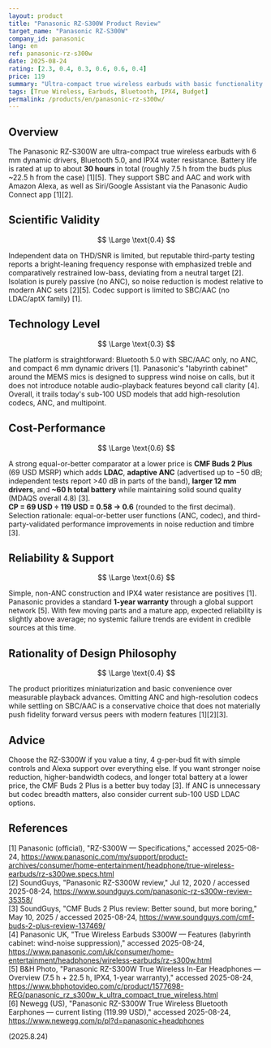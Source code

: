```yaml
---
layout: product
title: "Panasonic RZ-S300W Product Review"
target_name: "Panasonic RZ-S300W"
company_id: panasonic
lang: en
ref: panasonic-rz-s300w
date: 2025-08-24
rating: [2.3, 0.4, 0.3, 0.6, 0.6, 0.4]
price: 119
summary: "Ultra-compact true wireless earbuds with basic functionality and conservative design"
tags: [True Wireless, Earbuds, Bluetooth, IPX4, Budget]
permalink: /products/en/panasonic-rz-s300w/
---
```


## Overview

The Panasonic RZ-S300W are ultra-compact true wireless earbuds with 6 mm dynamic drivers, Bluetooth 5.0, and IPX4 water resistance. Battery life is rated at up to about **30 hours** in total (roughly 7.5 h from the buds plus ~22.5 h from the case) [1][5]. They support SBC and AAC and work with Amazon Alexa, as well as Siri/Google Assistant via the Panasonic Audio Connect app [1][2].

## Scientific Validity

$$ \Large \text{0.4} $$

Independent data on THD/SNR is limited, but reputable third-party testing reports a bright-leaning frequency response with emphasized treble and comparatively restrained low-bass, deviating from a neutral target [2]. Isolation is purely passive (no ANC), so noise reduction is modest relative to modern ANC sets [2][5]. Codec support is limited to SBC/AAC (no LDAC/aptX family) [1].

## Technology Level

$$ \Large \text{0.3} $$

The platform is straightforward: Bluetooth 5.0 with SBC/AAC only, no ANC, and compact 6 mm dynamic drivers [1]. Panasonic's "labyrinth cabinet" around the MEMS mics is designed to suppress wind noise on calls, but it does not introduce notable audio-playback features beyond call clarity [4]. Overall, it trails today's sub-100 USD models that add high-resolution codecs, ANC, and multipoint.

## Cost-Performance

$$ \Large \text{0.6} $$

A strong equal-or-better comparator at a lower price is **CMF Buds 2 Plus** (69 USD MSRP) which adds **LDAC**, **adaptive ANC** (advertised up to −50 dB; independent tests report >40 dB in parts of the band), **larger 12 mm drivers**, and **~60 h total battery** while maintaining solid sound quality (MDAQS overall 4.8) [3].  
**CP = 69 USD ÷ 119 USD = 0.58 → 0.6** (rounded to the first decimal).  
Selection rationale: equal-or-better user functions (ANC, codec), and third-party-validated performance improvements in noise reduction and timbre [3].

## Reliability & Support

$$ \Large \text{0.6} $$

Simple, non-ANC construction and IPX4 water resistance are positives [1]. Panasonic provides a standard **1-year warranty** through a global support network [5]. With few moving parts and a mature app, expected reliability is slightly above average; no systemic failure trends are evident in credible sources at this time.

## Rationality of Design Philosophy

$$ \Large \text{0.4} $$

The product prioritizes miniaturization and basic convenience over measurable playback advances. Omitting ANC and high-resolution codecs while settling on SBC/AAC is a conservative choice that does not materially push fidelity forward versus peers with modern features [1][2][3].

## Advice

Choose the RZ-S300W if you value a tiny, 4 g-per-bud fit with simple controls and Alexa support over everything else. If you want stronger noise reduction, higher-bandwidth codecs, and longer total battery at a lower price, the CMF Buds 2 Plus is a better buy today [3]. If ANC is unnecessary but codec breadth matters, also consider current sub-100 USD LDAC options.

## References

[1] Panasonic (official), "RZ-S300W — Specifications," accessed 2025-08-24, https://www.panasonic.com/my/support/product-archives/consumer/home-entertainment/headphone/true-wireless-earbuds/rz-s300we.specs.html  
[2] SoundGuys, "Panasonic RZ-S300W review," Jul 12, 2020 / accessed 2025-08-24, https://www.soundguys.com/panasonic-rz-s300w-review-35358/  
[3] SoundGuys, "CMF Buds 2 Plus review: Better sound, but more boring," May 10, 2025 / accessed 2025-08-24, https://www.soundguys.com/cmf-buds-2-plus-review-137469/  
[4] Panasonic UK, "True Wireless Earbuds S300W — Features (labyrinth cabinet: wind-noise suppression)," accessed 2025-08-24, https://www.panasonic.com/uk/consumer/home-entertainment/headphones/wireless-earbuds/rz-s300w.html  
[5] B&H Photo, "Panasonic RZ-S300W True Wireless In-Ear Headphones — Overview (7.5 h + 22.5 h, IPX4, 1-year warranty)," accessed 2025-08-24, https://www.bhphotovideo.com/c/product/1577698-REG/panasonic_rz_s300w_k_ultra_compact_true_wireless.html  
[6] Newegg (US), "Panasonic RZ-S300W True Wireless Bluetooth Earphones — current listing (119.99 USD)," accessed 2025-08-24, https://www.newegg.com/p/pl?d=panasonic+headphones

(2025.8.24)

